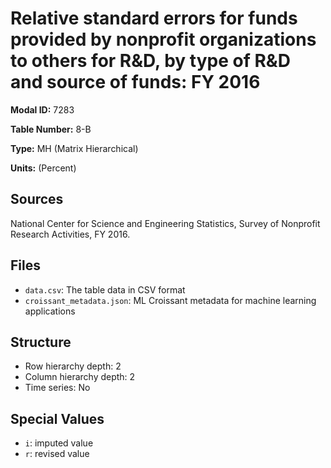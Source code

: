 # Relative standard errors for funds provided by nonprofit organizations to others for R&D, by type of R&D and source of funds: FY 2016 

**Modal ID:** 7283

**Table Number:** 8-B

**Type:** MH (Matrix Hierarchical)

**Units:** (Percent)

## Sources

National Center for Science and Engineering Statistics, Survey of Nonprofit Research Activities, FY 2016.

## Files

- `data.csv`: The table data in CSV format
- `croissant_metadata.json`: ML Croissant metadata for machine learning applications

## Structure

- Row hierarchy depth: 2
- Column hierarchy depth: 2
- Time series: No

## Special Values

- `i`: imputed value
- `r`: revised value
